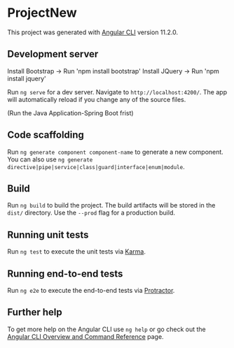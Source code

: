 # ProjectNew

This project was generated with [Angular CLI](https://github.com/angular/angular-cli) version 11.2.0.

## Development server

Install Bootstrap -> Run 'npm install bootstrap' 
Install JQuery -> Run 'npm install jquery'

Run `ng serve` for a dev server. Navigate to `http://localhost:4200/`. The app will automatically reload if you change any of the source files.

(Run the Java Application-Spring Boot  frist)

## Code scaffolding

Run `ng generate component component-name` to generate a new component. You can also use `ng generate directive|pipe|service|class|guard|interface|enum|module`.

## Build

Run `ng build` to build the project. The build artifacts will be stored in the `dist/` directory. Use the `--prod` flag for a production build.

## Running unit tests

Run `ng test` to execute the unit tests via [Karma](https://karma-runner.github.io).

## Running end-to-end tests

Run `ng e2e` to execute the end-to-end tests via [Protractor](http://www.protractortest.org/).

## Further help

To get more help on the Angular CLI use `ng help` or go check out the [Angular CLI Overview and Command Reference](https://angular.io/cli) page.
